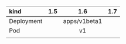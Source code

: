 | kind | 1.5 | 1.6 | 1.7 |
| :--- | :--- | :---: | :--- |
| Deployment |  | apps/v1beta1  |  |
| Pod |  | v1 |  |
|  |  |  |  |



